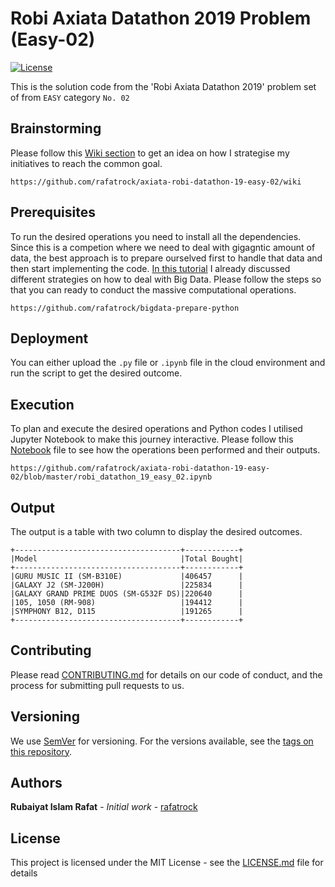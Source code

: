 # Robi Axiata Datathon 2019 Problem (Easy-02)
[![License](http://img.shields.io/badge/license-MIT-green.svg?style=flat)](https://github.com/rafatrock/axiata-robi-datathon-19-easy-02/blob/master/LICENSE)

This is the solution code from the 'Robi Axiata Datathon 2019' problem set of from `EASY` category `No. 02` 

## Brainstorming

Please follow this [Wiki section](https://github.com/rafatrock/axiata-robi-datathon-19-easy-02/wiki) to get an idea on how I strategise my initiatives to reach the common goal.
```
https://github.com/rafatrock/axiata-robi-datathon-19-easy-02/wiki
```
## Prerequisites

To run the desired operations you need to install all the dependencies. Since this is a competion where we need to deal with gigagntic amount of data, the best approach is to prepare ourselved first to handle that data and then start implementing the code. [In this tutorial](https://github.com/rafatrock/bigdata-prepare-python) I already discussed different strategies on how to deal with Big Data. Please follow the steps so that you can ready to conduct the massive computational operations.
```
https://github.com/rafatrock/bigdata-prepare-python
```
## Deployment

You can either upload the `.py` file or `.ipynb` file in the cloud environment and run the script to get the desired outcome.

## Execution

To plan and execute the desired operations and Python codes I utilised Jupyter Notebook to make this journey interactive. Please follow this [Notebook](https://github.com/rafatrock/axiata-robi-datathon-19-easy-02/blob/master/robi_datathon_19_easy_02.ipynb) file to see how the operations been performed and their outputs.

```
https://github.com/rafatrock/axiata-robi-datathon-19-easy-02/blob/master/robi_datathon_19_easy_02.ipynb
```

## Output

The output is a table with two column to display the desired outcomes.

```
+-------------------------------------+------------+
|Model                                |Total Bought|
+-------------------------------------+------------+
|GURU MUSIC II (SM-B310E)             |406457      |
|GALAXY J2 (SM-J200H)                 |225834      |
|GALAXY GRAND PRIME DUOS (SM-G532F DS)|220640      |
|105, 1050 (RM-908)                   |194412      |
|SYMPHONY B12, D115                   |191265      |
+-------------------------------------+------------+
```
## Contributing

Please read [CONTRIBUTING.md](CONTRIBUTING.md) for details on our code of conduct, and the process for submitting pull requests to us.

## Versioning

We use [SemVer](http://semver.org) for versioning. For the versions available, see the [tags on this repository](https://github.com/rafatrock/axiata-robi-datathon-19-easy-02/tags). 

## Authors

**Rubaiyat Islam Rafat** - *Initial work* - [rafatrock](https://github.com/rafatrock)

## License

This project is licensed under the MIT License - see the [LICENSE.md](LICENSE.md) file for details
